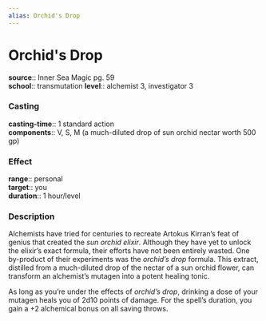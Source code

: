 ```yaml
---
alias: Orchid's Drop
---
```


# Orchid's Drop 

**source**:: Inner Sea Magic pg. 59  
**school**:: transmutation
**level**:: alchemist 3, investigator 3

### Casting 

**casting-time**:: 1 standard action  
**components**:: V, S, M (a much-diluted drop of sun orchid nectar worth 500 gp)

### Effect 

**range**:: personal  
**target**:: you  
**duration**:: 1 hour/level

### Description 

Alchemists have tried for centuries to recreate Artokus Kirran’s feat of genius that created the *sun orchid elixir*. Although they have yet to unlock the elixir’s exact formula, their efforts have not been entirely wasted. One by-product of their experiments was the *orchid’s drop* formula. This extract, distilled from a much-diluted drop of the nectar of a sun orchid flower, can transform an alchemist’s mutagen into a potent healing tonic.  
  
As long as you’re under the effects of *orchid’s drop*, drinking a dose of your mutagen heals you of 2d10 points of damage. For the spell’s duration, you gain a +2 alchemical bonus on all saving throws.
